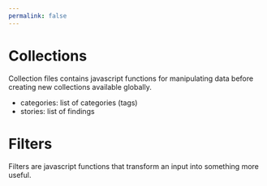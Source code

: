 ```yaml
---
permalink: false
---
```


# Collections
Collection files contains javascript functions for manipulating data before creating new collections available globally.

- categories: list of categories (tags) 
- stories: list of findings

# Filters
Filters are javascript functions that transform an input into something more useful.